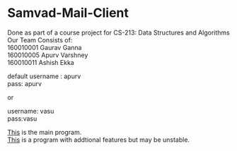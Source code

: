 # Samvad-Mail-Client
Done as part of a course project for CS-213: Data Structures and Algorithms<br>
Our Team Consists of: <br>
160010001 Gaurav Ganna <br>
160010005 Apurv Varshney <br>
160010011 Ashish Ekka

default username : apurv <br>
pass: apurv

or

username: vasu <br>
pass:vasu

[This](/samvad.cpp) is the main program. <br>
[This](/samvad-beta.cpp) is a program with addtional features but may be unstable.
